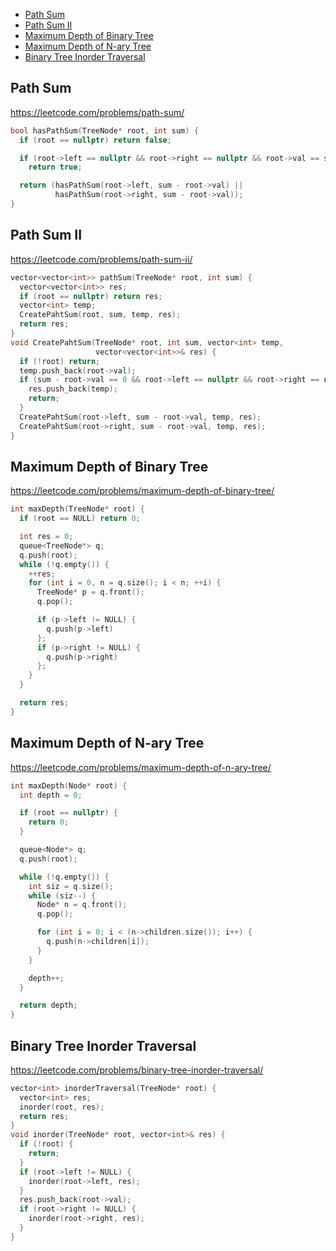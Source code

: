 + [Path Sum](#path-sum)
+ [Path Sum II](#path-sum-ii)
+ [Maximum Depth of Binary Tree](#maximum-depth-of-binary-tree)
+ [Maximum Depth of N-ary Tree](#maximum-depth-of-n-ary-tree)
+ [Binary Tree Inorder Traversal](#binary-tree-inorder-traversal)

## Path Sum

https://leetcode.com/problems/path-sum/

```cpp
bool hasPathSum(TreeNode* root, int sum) {
  if (root == nullptr) return false;

  if (root->left == nullptr && root->right == nullptr && root->val == sum)
    return true;

  return (hasPathSum(root->left, sum - root->val) ||
          hasPathSum(root->right, sum - root->val));
}
```

## Path Sum II

https://leetcode.com/problems/path-sum-ii/

```cpp
vector<vector<int>> pathSum(TreeNode* root, int sum) {
  vector<vector<int>> res;
  if (root == nullptr) return res;
  vector<int> temp;
  CreatePahtSum(root, sum, temp, res);
  return res;
}
void CreatePahtSum(TreeNode* root, int sum, vector<int> temp,
                   vector<vector<int>>& res) {
  if (!root) return;
  temp.push_back(root->val);
  if (sum - root->val == 0 && root->left == nullptr && root->right == nullptr) {
    res.push_back(temp);
    return;
  }
  CreatePahtSum(root->left, sum - root->val, temp, res);
  CreatePahtSum(root->right, sum - root->val, temp, res);
}
```

## Maximum Depth of Binary Tree

https://leetcode.com/problems/maximum-depth-of-binary-tree/

```cpp
int maxDepth(TreeNode* root) {
  if (root == NULL) return 0;

  int res = 0;
  queue<TreeNode*> q;
  q.push(root);
  while (!q.empty()) {
    ++res;
    for (int i = 0, n = q.size(); i < n; ++i) {
      TreeNode* p = q.front();
      q.pop();

      if (p->left != NULL) {
        q.push(p->left)
      };
      if (p->right != NULL) {
        q.push(p->right)
      };
    }
  }

  return res;
}
```

## Maximum Depth of N-ary Tree

https://leetcode.com/problems/maximum-depth-of-n-ary-tree/

```cpp
int maxDepth(Node* root) {
  int depth = 0;

  if (root == nullptr) {
    return 0;
  }

  queue<Node*> q;
  q.push(root);

  while (!q.empty()) {
    int siz = q.size();
    while (siz--) {
      Node* n = q.front();
      q.pop();

      for (int i = 0; i < (n->children.size()); i++) {
        q.push(n->children[i]);
      }
    }

    depth++;
  }

  return depth;
}
```

## Binary Tree Inorder Traversal

https://leetcode.com/problems/binary-tree-inorder-traversal/

```cpp
vector<int> inorderTraversal(TreeNode* root) {
  vector<int> res;
  inorder(root, res);
  return res;
}
void inorder(TreeNode* root, vector<int>& res) {
  if (!root) {
    return;
  }
  if (root->left != NULL) {
    inorder(root->left, res);
  }
  res.push_back(root->val);
  if (root->right != NULL) {
    inorder(root->right, res);
  }
}
```
